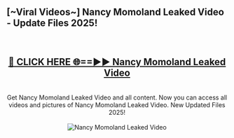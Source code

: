 <h2>[~Viral Videos~] Nancy Momoland Leaked Video - Update Files 2025!</h2>
<br>
<div align="center">
<h2><a href="https://betterlinks.top/A2PfLJ" rel="nofollow">🔴 CLICK HERE 🌐==►► Nancy Momoland Leaked Video</a></h2>
<br>
Get Nancy Momoland Leaked Video and all content. Now you can access all videos and pictures of Nancy Momoland Leaked Video. New Updated Files 2025!
<br>
<br>
<a href="https://betterlinks.top/A2PfLJ" rel="nofollow" data-target="animated-image.originalLink"><img src="https://i.ibb.co.com/WyWwxjT/player-gif2.gif" alt="Nancy Momoland Leaked Video" style="max-width: 100%; display: inline-block;" data-target="animated-image.originalImage"></a>
</div>
<br>
